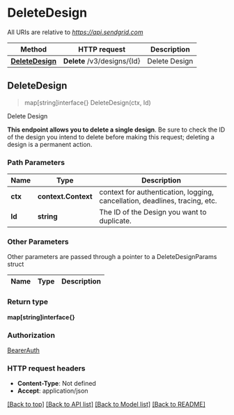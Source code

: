 # DeleteDesign

All URIs are relative to *https://api.sendgrid.com*

Method | HTTP request | Description
------------- | ------------- | -------------
[**DeleteDesign**](DeleteDesign.md#DeleteDesign) | **Delete** /v3/designs/{Id} | Delete Design



## DeleteDesign

> map[string]interface{} DeleteDesign(ctx, Id)

Delete Design

**This endpoint allows you to delete a single design**.  Be sure to check the ID of the design you intend to delete before making this request; deleting a design is a permanent action.

### Path Parameters


Name | Type | Description
------------- | ------------- | -------------
**ctx** | **context.Context** | context for authentication, logging, cancellation, deadlines, tracing, etc.
**Id** | **string** | The ID of the Design you want to duplicate.

### Other Parameters

Other parameters are passed through a pointer to a DeleteDesignParams struct


Name | Type | Description
------------- | ------------- | -------------

### Return type

**map[string]interface{}**

### Authorization

[BearerAuth](../README.md#BearerAuth)

### HTTP request headers

- **Content-Type**: Not defined
- **Accept**: application/json

[[Back to top]](#) [[Back to API list]](../README.md#documentation-for-api-endpoints)
[[Back to Model list]](../README.md#documentation-for-models)
[[Back to README]](../README.md)

